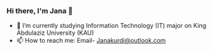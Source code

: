 ### Hi there, I'm Jana 👋

- 🔭 I’m currently studying Information Technology (IT) major on King Abdulaziz University (KAU)
- 📫 How to reach me: Email- Janakurdi@outlook.com
